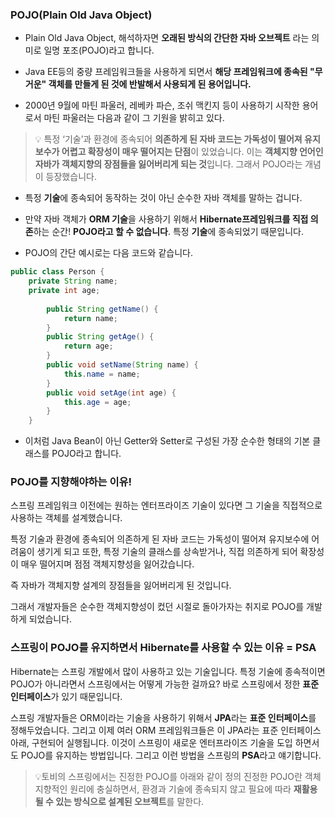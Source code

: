 ### POJO(Plain Old Java Object)

-  Plain Old Java Object, 해석하자면 **오래된 방식의 간단한 자바 오브젝트** 라는 의미로 일명 포조(POJO)라고 합니다.

- Java EE등의 중량 프레임워크들을 사용하게 되면서 **해당 프레임워크에 종속된 "무거운" 객체를 만들게 된 것에 반발해서 사용되게 된 용어입니다.**

- 2000년 9월에 마틴 파울러, 레베카 파슨, 조쉬 맥킨지 등이 사용하기 시작한 용어로서 마틴 파울러는 다음과 같이 그 기원을 밝히고 있다.

>💡 특정 ‘기술’과 환경에 종속되어 **의존하게 된 자바 코드는 가독성이 떨어져 유지보수가 어렵고 확장성이 매우 떨어지는 단점**이 있었습니다. 이는 **객체지향 언어인 자바가 객체지향의 장점들을 잃어버리게 되는 것**입니다. 그래서 POJO라는 개념이 등장했습니다.


- 특정 **기술**에 종속되어 동작하는 것이 아닌 순수한 자바 객체를 말하는 겁니다.

- 만약 자바 객체가 **ORM 기술**을 사용하기 위해서 **Hibernate프레임워크를 직접 의존**하는 순간! **POJO라고 할 수 없습니다**.  특정 **기술**에 종속되었기 때문입니다.

- POJO의 간단 예시로는 다음 코드와 같습니다.

```java
public class Person {
	private String name;
	private int age;
    
        public String getName() {
    	    return name;
        }
        public String getAge() {
    	    return age;
        }
        public void setName(String name) {
    	    this.name = name;
        }
        public void setAge(int age) {
    	    this.age = age;
        }
    }
```

- 이처럼 Java Bean이 아닌 Getter와 Setter로 구성된 가장 순수한 형태의 기본 클래스를 POJO라고 합니다.

### POJO를 지향해야하는 이유!

스프링 프레임워크 이전에는 원하는 엔터프라이즈 기술이 있다면 그 기술을 직접적으로 사용하는 객체를 설계했습니다.

특정 기술과 환경에 종속되어 의존하게 된 자바 코드는 가독성이 떨어져 유지보수에 어려움이 생기게 되고 또한, 특정 기술의 클래스를 상속받거나, 직접 의존하게 되어 확장성이 매우 떨어지며 점점 객체지향성을 잃어갔습니다.

즉 자바가 객체지향 설계의 장점들을 잃어버리게 된 것입니다.

그래서 개발자들은 순수한 객체지향성이 컸던 시절로 돌아가자는 취지로 POJO를 개발하게 되었습니다.

### 스프링이 POJO를 유지하면서 Hibernate를 사용할 수 있는 이유 = PSA
Hibernate는 스프링 개발에서 많이 사용하고 있는 기술입니다. 특정 기술에 종속적이면 POJO가 아니라면서 스프링에서는 어떻게 가능한 걸까요? 바로 스프링에서 정한 **표준 인터페이스**가 있기 때문입니다.

스프링 개발자들은 ORM이라는 기술을 사용하기 위해서 **JPA**라는 **표준 인터페이스**를 정해두었습니다. 그리고 이제 여러 ORM 프레임워크들은 이 JPA라는 표준 인터페이스 아래, 구현되어 실행됩니다. 이것이 스프링이 새로운 엔터프라이즈 기술을 도입 하면서도 POJO를 유지하는 방법입니다. 그리고 이런 방법을 스프링의 **PSA**라고 얘기합니다.
> 💡토비의 스프링에서는 진정한 POJO를 아래와 같이 정의 
> 진정한 POJO란 객체지향적인 원리에 충실하면서,  환경과 기술에 종속되지 않고 필요에 따라 **재활용될 수 있는 방식으로 설계된 오브젝트**를 말한다.